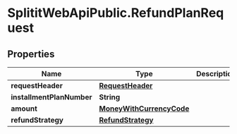 # SplititWebApiPublic.RefundPlanRequest

## Properties

Name | Type | Description | Notes
------------ | ------------- | ------------- | -------------
**requestHeader** | [**RequestHeader**](RequestHeader.md) |  | [optional] 
**installmentPlanNumber** | **String** |  | [optional] 
**amount** | [**MoneyWithCurrencyCode**](MoneyWithCurrencyCode.md) |  | [optional] 
**refundStrategy** | [**RefundStrategy**](RefundStrategy.md) |  | [optional] 


